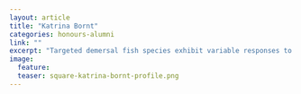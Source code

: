 ```yaml
---
layout: article
title: "Katrina Bornt"
categories: honours-alumni
link: ""
excerpt: "Targeted demersal fish species exhibit variable responses to long-term protection from fishing at the Houtman Abrolhos Islands (2014)"
image:
  feature: 
  teaser: square-katrina-bornt-profile.png
---
```

